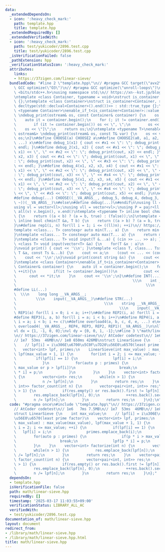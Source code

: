 ```yaml
---
data:
  _extendedDependsOn:
  - icon: ':heavy_check_mark:'
    path: template.hpp
    title: template.hpp
  _extendedRequiredBy: []
  _extendedVerifiedWith:
  - icon: ':heavy_check_mark:'
    path: test/yukicoder/2896.test.cpp
    title: test/yukicoder/2896.test.cpp
  _isVerificationFailed: false
  _pathExtension: hpp
  _verificationStatusIcon: ':heavy_check_mark:'
  attributes:
    links:
    - https://37zigen.com/linear-sieve/
  bundledCode: "#line 2 \"template.hpp\"\n// #pragma GCC target(\"avx2\")\n// #pragma\
    \ GCC optimize(\"O3\")\n// #pragma GCC optimize(\"unroll-loops\")\n\n#include\
    \ <bits/stdc++.h>\nusing namespace std;\n// https://xn--kst.jp/blog/2019/08/29/cpp-comp/\n\
    \ntemplate <class Container, typename = void>\nstruct is_container : std::false_type\
    \ {};\ntemplate <class Container>\nstruct is_container<Container, std::void_t<decltype(std::declval<Container>().begin()),\
    \ decltype(std::declval<Container>().end())>> : std::true_type {};\n\ntemplate\
    \ <typename Container>\nenable_if_t<is_container<Container>::value, ostream&>\
    \ \ndebug_print(ostream& os, const Container& container) {\n    os << \"[\";\n\
    \    auto it = container.begin();\n    for (; it != container.end(); ++it) {\n\
    \        if (it != container.begin()) os << \", \";\n        os << *it;\n    }\n\
    \    os << \"]\";\n    return os;\n}\ntemplate <typename T>\nenable_if_t<!is_container<T>::value,\
    \ ostream&> \ndebug_print(ostream& os, const T& var) {\n    os << var;\n    return\
    \ os;\n}\n#define CHOOSE(a) CHOOSE2 a\n#define CHOOSE2(a0, a1, a2, a3, a4, x,\
    \ ...) x\n#define debug_1(x1) { cout << #x1 << \": \"; debug_print(cout, x1) <<\
    \ endl; }\n#define debug_2(x1, x2) { cout << #x1 << \": \"; debug_print(cout,\
    \ x1) << \", \" << #x2 << \": \"; debug_print(cout, x2) << endl; }\n#define debug_3(x1,\
    \ x2, x3) { cout << #x1 << \": \"; debug_print(cout, x1) << \", \" << #x2 << \"\
    : \"; debug_print(cout, x2) << \", \" << #x3 << \": \"; debug_print(cout, x3)\
    \ << endl; }\n#define debug_4(x1, x2, x3, x4) { cout << #x1 << \": \"; debug_print(cout,\
    \ x1) << \", \" << #x2 << \": \"; debug_print(cout, x2) << \", \" << #x3 << \"\
    : \"; debug_print(cout, x3) << \", \" << #x4 << \": \"; debug_print(cout, x4)\
    \ << endl; }\n#define debug_5(x1, x2, x3, x4, x5) { cout << #x1 << \": \"; debug_print(cout,\
    \ x1) << \", \" << #x2 << \": \"; debug_print(cout, x2) << \", \" << #x3 << \"\
    : \"; debug_print(cout, x3) << \", \" << #x4 << \": \"; debug_print(cout, x4)\
    \ << \", \" << #x5 << \": \"; debug_print(cout, x5) << endl; }\n\n#ifdef LOCAL\n\
    #define debug(...) CHOOSE((__VA_ARGS__, debug_5, debug_4, debug_3, debug_2, debug_1,\
    \ ~))(__VA_ARGS__)\n#else\n#define debug(...)\n#endif\n\nusing ll = long long;\n\
    using vl = vector<ll>;\nusing vll = vector<vl>;\nusing P = pair<ll, ll>;\n#define\
    \ all(v) v.begin(), v.end()\ntemplate <typename T> inline bool chmax(T &a, T b)\
    \ {\n    return ((a < b) ? (a = b, true) : (false));\n}\ntemplate <typename T>\
    \ inline bool chmin(T &a, T b) {\n    return ((a > b) ? (a = b, true) : (false));\n\
    }\n#define rep1(i, n) for(ll i = 1; i <= ((ll)n); ++i)\n// https://trap.jp/post/1224/\n\
    template <class... T> constexpr auto min(T... a) {\n    return min(initializer_list<common_type_t<T...>>{a...});\n\
    }\ntemplate <class... T> constexpr auto max(T... a) {\n    return max(initializer_list<common_type_t<T...>>{a...});\n\
    }\ntemplate <class... T> void input(T &...a) { (cin >> ... >> a); }\ntemplate\
    \ <class T> void input(vector<T> &a) {\n    for(T &x : a)\n        cin >> x;\n\
    }\nvoid print() { cout << '\\n'; }\ntemplate <class T, class... Ts> void print(const\
    \ T &a, const Ts &...b) {\n    cout << a;\n    (cout << ... << (cout << ' ', b));\n\
    \    cout << '\\n';\n}\nvoid print(const string &s) {\n    cout << s << '\\n';\n\
    }\ntemplate <class Container>\nenable_if_t<is_container<Container>::value> print(const\
    \ Container& container) {\n    auto it = container.begin();\n    for(;it != container.end();\
    \ ++it){\n        if(it != container.begin())\n            cout << \" \";\n  \
    \      cout << *it;\n    }\n    cout << '\\n';\n}\n#define INT(...)          \
    \                                                     \\\n    int __VA_ARGS__;\
    \                                                           \\\n    input(__VA_ARGS__)\n\
    #define LL(...)                                                              \
    \  \\\n    long long __VA_ARGS__;                                            \
    \         \\\n    input(__VA_ARGS__)\n#define STR(...)                       \
    \                                        \\\n    string __VA_ARGS__;         \
    \                                               \\\n    input(__VA_ARGS__)\n#define\
    \ REP1(a) for(ll i = 0; i < a; i++)\n#define REP2(i, a) for(ll i = 0; i < a; i++)\n\
    #define REP3(i, a, b) for(ll i = a; i < b; i++)\n#define REP4(i, a, b, c) for(ll\
    \ i = a; i < b; i += c)\n#define overload4(a, b, c, d, e, ...) e\n#define rep(...)\
    \ overload4(__VA_ARGS__, REP4, REP3, REP2, REP1)(__VA_ARGS__)\n\nll inf = 3e18;\n\
    vl dx = {1, -1, 0, 0};\nvl dy = {0, 0, 1, -1};\n#line 3 \"math/linear-sieve.hpp\"\
    \n// https://37zigen.com/linear-sieve/\n// AtCoder codetest\n// 1e6   7ms 7.5MB\n\
    // 1e7  53ms  46MB\n// 1e8 650ms 426MB\nstruct LinearSieve {\n    int max_value;\n\
    \    // lpf[i] = i\u306E\u6700\u5C0F\u7D20\u56E0\u6570(least prime factor)\n \
    \   vector<int> lpf, primes;\n    LinearSieve(int max_value) : max_value(max_value),\
    \ lpf(max_value + 1, 1) {\n        for(int i = 2; i <= max_value; ++i) {\n   \
    \         if(lpf[i] == 1) {\n                lpf[i] = i;\n                primes.emplace_back(i);\n\
    \            }\n            for(auto p : primes) {\n                if(p * i >\
    \ max_value or p > lpf[i])\n                    break;\n                lpf[p\
    \ * i] = p;\n            }\n        }\n    }\n    vector<int> factorize(int n)\
    \ {\n        vector<int> res;\n        while(n > 1) {\n            res.emplace_back(lpf[n]);\n\
    \            n /= lpf[n];\n        }\n        return res;\n    }\n    vector<pair<int,\
    \ int>> factor_count(int n) {\n        vector<pair<int, int>> res;\n        while(n\
    \ > 1) {\n            if(res.empty() or res.back().first != lpf[n])\n        \
    \        res.emplace_back(lpf[n], 0);\n            ++res.back().second;\n    \
    \        n /= lpf[n];\n        }\n        return res;\n    }\n};\n"
  code: "#pragma once\n#include \"template.hpp\"\n// https://37zigen.com/linear-sieve/\n\
    // AtCoder codetest\n// 1e6   7ms 7.5MB\n// 1e7  53ms  46MB\n// 1e8 650ms 426MB\n\
    struct LinearSieve {\n    int max_value;\n    // lpf[i] = i\u306E\u6700\u5C0F\u7D20\
    \u56E0\u6570(least prime factor)\n    vector<int> lpf, primes;\n    LinearSieve(int\
    \ max_value) : max_value(max_value), lpf(max_value + 1, 1) {\n        for(int\
    \ i = 2; i <= max_value; ++i) {\n            if(lpf[i] == 1) {\n             \
    \   lpf[i] = i;\n                primes.emplace_back(i);\n            }\n    \
    \        for(auto p : primes) {\n                if(p * i > max_value or p > lpf[i])\n\
    \                    break;\n                lpf[p * i] = p;\n            }\n\
    \        }\n    }\n    vector<int> factorize(int n) {\n        vector<int> res;\n\
    \        while(n > 1) {\n            res.emplace_back(lpf[n]);\n            n\
    \ /= lpf[n];\n        }\n        return res;\n    }\n    vector<pair<int, int>>\
    \ factor_count(int n) {\n        vector<pair<int, int>> res;\n        while(n\
    \ > 1) {\n            if(res.empty() or res.back().first != lpf[n])\n        \
    \        res.emplace_back(lpf[n], 0);\n            ++res.back().second;\n    \
    \        n /= lpf[n];\n        }\n        return res;\n    }\n};"
  dependsOn:
  - template.hpp
  isVerificationFile: false
  path: math/linear-sieve.hpp
  requiredBy: []
  timestamp: '2025-03-17 11:03:55+09:00'
  verificationStatus: LIBRARY_ALL_AC
  verifiedWith:
  - test/yukicoder/2896.test.cpp
documentation_of: math/linear-sieve.hpp
layout: document
redirect_from:
- /library/math/linear-sieve.hpp
- /library/math/linear-sieve.hpp.html
title: math/linear-sieve.hpp
---
```

